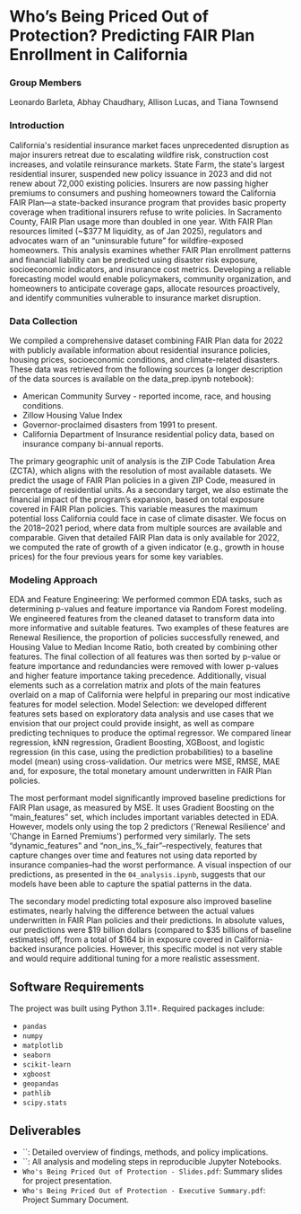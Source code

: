 # Who’s Being Priced Out of Protection? Predicting FAIR Plan Enrollment in California

### Group Members
Leonardo Barleta, Abhay Chaudhary, Allison Lucas, and Tiana Townsend

### Introduction
California's residential insurance market faces unprecedented disruption as major insurers retreat due to escalating wildfire risk, construction cost increases, and volatile reinsurance markets. State Farm, the state's largest residential insurer, suspended new policy issuance in 2023 and did not renew about 72,000 existing policies. Insurers are now passing higher premiums to consumers and pushing homeowners toward the California FAIR Plan—a state-backed insurance program that provides basic property coverage when traditional insurers refuse to write policies. In Sacramento County, FAIR Plan usage more than doubled in one year. With FAIR Plan resources limited (~$377 M liquidity, as of Jan 2025), regulators and advocates warn of an “uninsurable future” for wildfire-exposed homeowners.
This analysis examines whether FAIR Plan enrollment patterns and financial liability can be predicted using disaster risk exposure, socioeconomic indicators, and insurance cost metrics. Developing a reliable forecasting model would enable policymakers, community organization, and homeowners to anticipate coverage gaps, allocate resources proactively, and identify communities vulnerable to insurance market disruption.
### Data Collection
We compiled a comprehensive dataset combining FAIR Plan data for 2022 with publicly available information about residential insurance policies, housing prices, socioeconomic conditions, and climate-related disasters. These data was retrieved from the following sources (a longer description of the data sources is available on the data_prep.ipynb notebook):

* American Community Survey - reported income, race, and housing conditions.
* Zillow Housing Value Index
* Governor-proclaimed disasters from 1991 to present.
* California Department of Insurance residential policy data, based on insurance company bi-annual reports.
    
The primary geographic unit of analysis is the ZIP Code Tabulation Area (ZCTA), which aligns with the resolution of most available datasets. We predict the usage of FAIR Plan policies in a given ZIP Code, measured in percentage of residential units. As a secondary target, we also estimate the financial impact of the program’s expansion, based on total exposure covered in FAIR Plan policies. This variable measures the maximum potential loss California could face in case of climate disaster.
We focus on the 2018–2021 period, where data from multiple sources are available and comparable. Given that detailed FAIR Plan data is only available for 2022, we computed the rate of growth of a given indicator (e.g., growth in house prices) for the four previous years for some key variables.
### Modeling Approach
EDA and Feature Engineering: We performed common EDA tasks, such as determining p-values and feature importance via Random Forest modeling. We engineered features from the cleaned dataset to transform data into more informative and suitable features. Two examples of these features are Renewal Resilience, the proportion of policies successfully renewed, and Housing Value to Median Income Ratio, both created by combining other features. The final collection of all features was then sorted by p-value or feature importance and redundancies were removed with lower p-values and higher feature importance taking precedence. Additionally, visual elements such as a correlation matrix and plots of the main features overlaid on a map of California were helpful in preparing our most indicative features for model selection.
Model Selection: we developed different features sets based on exploratory data analysis and use cases that we envision that our project could provide insight, as well as compare predicting techniques to produce the optimal regressor. We compared linear regression, kNN regression, Gradient Boosting, XGBoost, and logistic regression (in this case, using the prediction probabilities) to a baseline model (mean) using cross-validation. Our metrics were MSE, RMSE, MAE and, for exposure, the total monetary amount underwritten in FAIR Plan policies.

The most performant model significantly improved baseline predictions for FAIR Plan usage, as measured by MSE. It uses Gradient Boosting on the “main_features” set, which includes important variables detected in EDA. However, models only using the top 2 predictors ('Renewal Resilience' and 'Change in Earned Premiums') performed very similarly. The sets “dynamic_features” and “non_ins_%_fair”–respectively, features that capture changes over time and features not using data reported by insurance companies–had the worst performance. A visual inspection of our predictions, as presented in the `04_analysis.ipynb`, suggests that our models have been able to capture the spatial patterns in the data.

The secondary model predicting total exposure also improved baseline estimates, nearly halving the difference between the actual values underwritten in FAIR Plan policies and their predictions. In absolute values, our predictions were $19 billion dollars (compared to $35 billions of baseline estimates) off, from a total of $164 bi in exposure covered in California-backed insurance policies. However, this specific model is not very stable and would require additional tuning for a more realistic assessment.


## Software Requirements
The project was built using Python 3.11+. Required packages include:

* `pandas`
* `numpy`
* `matplotlib`
* `seaborn`
* `scikit-learn`
* `xgboost`
* `geopandas`
* `pathlib`
* `scipy.stats`

## Deliverables
- ``: Detailed overview of findings, methods, and policy implications.
- ``: All analysis and modeling steps in reproducible Jupyter Notebooks.
- `Who's Being Priced Out of Protection - Slides.pdf`: Summary slides for project presentation.
- `Who's Being Priced Out of Protection - Executive Summary.pdf`: Project Summary Document.
